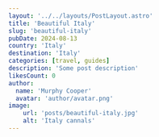 ```yaml
---
layout: '../../layouts/PostLayout.astro'
title: 'Beautiful Italy'
slug: 'beautiful-italy'
pubDate: 2024-08-13
country: 'Italy'
destination: 'Italy'
categories: [travel, guides]
description: 'Some post description'
likesCount: 0
author:
  name: 'Murphy Cooper'
  avatar: 'author/avatar.png'
image:
    url: 'posts/beautiful-italy.jpg'
    alt: 'Italy cannals'
---
```

